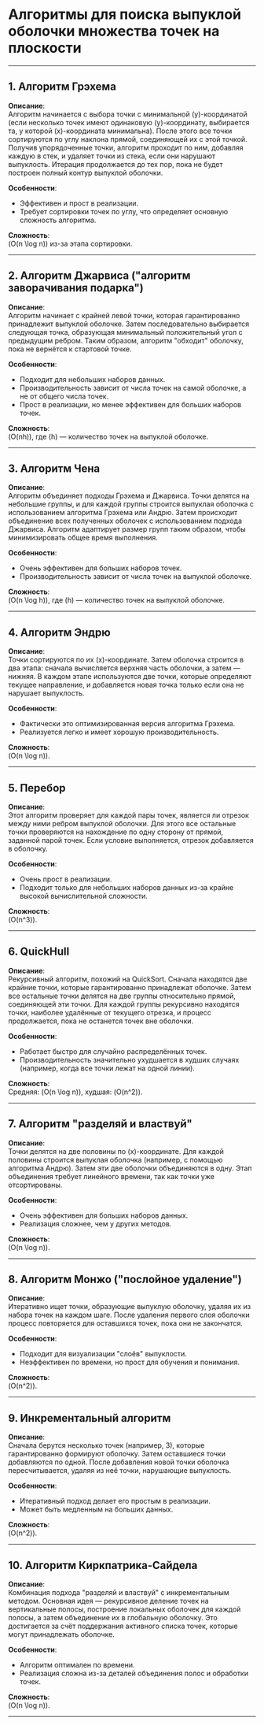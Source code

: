 # Алгоритмы для поиска выпуклой оболочки множества точек на плоскости

---

## 1. Алгоритм Грэхема
**Описание**:  
Алгоритм начинается с выбора точки с минимальной \(y\)-координатой (если несколько точек имеют одинаковую \(y\)-координату, выбирается та, у которой \(x\)-координата минимальна). После этого все точки сортируются по углу наклона прямой, соединяющей их с этой точкой. Получив упорядоченные точки, алгоритм проходит по ним, добавляя каждую в стек, и удаляет точки из стека, если они нарушают выпуклость. Итерация продолжается до тех пор, пока не будет построен полный контур выпуклой оболочки.

**Особенности**:  
- Эффективен и прост в реализации.  
- Требует сортировки точек по углу, что определяет основную сложность алгоритма.

**Сложность**:  
\(O(n \log n)\) из-за этапа сортировки.

---

## 2. Алгоритм Джарвиса ("алгоритм заворачивания подарка")
**Описание**:  
Алгоритм начинает с крайней левой точки, которая гарантированно принадлежит выпуклой оболочке. Затем последовательно выбирается следующая точка, образующая минимальный положительный угол с предыдущим ребром. Таким образом, алгоритм "обходит" оболочку, пока не вернётся к стартовой точке.

**Особенности**:  
- Подходит для небольших наборов данных.  
- Производительность зависит от числа точек на самой оболочке, а не от общего числа точек.  
- Прост в реализации, но менее эффективен для больших наборов точек.

**Сложность**:  
\(O(nh)\), где \(h\) — количество точек на выпуклой оболочке.

---

## 3. Алгоритм Чена
**Описание**:  
Алгоритм объединяет подходы Грэхема и Джарвиса. Точки делятся на небольшие группы, и для каждой группы строится выпуклая оболочка с использованием алгоритма Грэхема или Андрю. Затем происходит объединение всех полученных оболочек с использованием подхода Джарвиса. Алгоритм адаптирует размер групп таким образом, чтобы минимизировать общее время выполнения.

**Особенности**:  
- Очень эффективен для больших наборов точек.  
- Производительность зависит от числа точек на выпуклой оболочке.

**Сложность**:  
\(O(n \log h)\), где \(h\) — количество точек на выпуклой оболочке.

---

## 4. Алгоритм Эндрю
**Описание**:  
Точки сортируются по их \(x\)-координате. Затем оболочка строится в два этапа: сначала вычисляется верхняя часть оболочки, а затем — нижняя. В каждом этапе используются две точки, которые определяют текущее направление, и добавляется новая точка только если она не нарушает выпуклость.

**Особенности**:  
- Фактически это оптимизированная версия алгоритма Грэхема.  
- Реализуется легко и имеет хорошую производительность.

**Сложность**:  
\(O(n \log n)\).

---

## 5. Перебор
**Описание**:  
Этот алгоритм проверяет для каждой пары точек, является ли отрезок между ними ребром выпуклой оболочки. Для этого все остальные точки проверяются на нахождение по одну сторону от прямой, заданной парой точек. Если условие выполняется, отрезок добавляется в оболочку.

**Особенности**:  
- Очень прост в реализации.  
- Подходит только для небольших наборов данных из-за крайне высокой вычислительной сложности.  

**Сложность**:  
\(O(n^3)\).

---

## 6. QuickHull
**Описание**:  
Рекурсивный алгоритм, похожий на QuickSort. Сначала находятся две крайние точки, которые гарантированно принадлежат оболочке. Затем все остальные точки делятся на две группы относительно прямой, соединяющей эти точки. Для каждой группы рекурсивно находятся точки, наиболее удалённые от текущего отрезка, и процесс продолжается, пока не останется точек вне оболочки.

**Особенности**:  
- Работает быстро для случайно распределённых точек.  
- Производительность значительно ухудшается в худших случаях (например, когда все точки лежат на одной линии).

**Сложность**:  
Средняя: \(O(n \log n)\), худшая: \(O(n^2)\).

---

## 7. Алгоритм "разделяй и властвуй"
**Описание**:  
Точки делятся на две половины по \(x\)-координате. Для каждой половины строится выпуклая оболочка (например, с помощью алгоритма Андрю). Затем эти две оболочки объединяются в одну. Этап объединения требует линейного времени, так как точки уже отсортированы.

**Особенности**:  
- Очень эффективен для больших наборов данных.  
- Реализация сложнее, чем у других методов.

**Сложность**:  
\(O(n \log n)\).

---

## 8. Алгоритм Монжо ("послойное удаление")
**Описание**:  
Итеративно ищет точки, образующие выпуклую оболочку, удаляя их из набора точек на каждом шаге. После удаления первого слоя оболочки процесс повторяется для оставшихся точек, пока они не закончатся.  

**Особенности**:  
- Подходит для визуализации "слоёв" выпуклости.  
- Неэффективен по времени, но прост для обучения и понимания.

**Сложность**:  
\(O(n^2)\).

---

## 9. Инкрементальный алгоритм
**Описание**:  
Сначала берутся несколько точек (например, 3), которые гарантированно формируют оболочку. Затем оставшиеся точки добавляются по одной. После добавления новой точки оболочка пересчитывается, удаляя из неё точки, нарушающие выпуклость.

**Особенности**:  
- Итеративный подход делает его простым в реализации.  
- Может быть медленным на больших данных.

**Сложность**:  
\(O(n^2)\).

---

## 10. Алгоритм Киркпатрика-Сайдела
**Описание**:  
Комбинация подхода "разделяй и властвуй" с инкрементальным методом. Основная идея — рекурсивное деление точек на вертикальные полосы, построение локальных оболочек для каждой полосы, а затем объединение их в глобальную оболочку. Это достигается за счёт поддержания активного списка точек, которые могут принадлежать оболочке.

**Особенности**:  
- Алгоритм оптимален по времени.  
- Реализация сложна из-за деталей объединения полос и обработки точек.

**Сложность**:  
\(O(n \log n)\).

---
